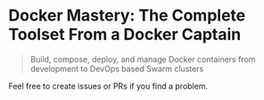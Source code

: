 # Docker Mastery: The Complete Toolset From a Docker Captain

> Build, compose, deploy, and manage Docker containers from development to DevOps based Swarm clusters



Feel free to create issues or PRs if you find a problem.

